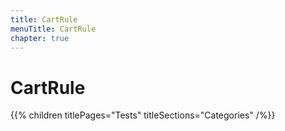 ```yaml
---
title: CartRule
menuTitle: CartRule
chapter: true
---
```


# CartRule

{{% children titlePages="Tests" titleSections="Categories" /%}}